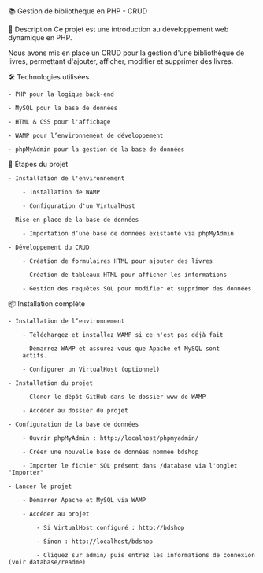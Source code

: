 📚 Gestion de bibliothèque en PHP - CRUD

📌 Description
Ce projet est une introduction au développement web dynamique en PHP.

Nous avons mis en place un CRUD pour la gestion d'une bibliothèque de livres, permettant d'ajouter, afficher, modifier et supprimer des livres.

🛠️ Technologies utilisées

    - PHP pour la logique back-end

    - MySQL pour la base de données

    - HTML & CSS pour l'affichage

    - WAMP pour l’environnement de développement

    - phpMyAdmin pour la gestion de la base de données

🚀 Étapes du projet

    - Installation de l'environnement

        - Installation de WAMP

        - Configuration d'un VirtualHost

    - Mise en place de la base de données

        - Importation d’une base de données existante via phpMyAdmin

    - Développement du CRUD

        - Création de formulaires HTML pour ajouter des livres

        - Création de tableaux HTML pour afficher les informations

        - Gestion des requêtes SQL pour modifier et supprimer des données

📦 Installation complète

    - Installation de l’environnement

        - Téléchargez et installez WAMP si ce n'est pas déjà fait

        - Démarrez WAMP et assurez-vous que Apache et MySQL sont
        actifs.

        - Configurer un VirtualHost (optionnel)

    - Installation du projet

        - Cloner le dépôt GitHub dans le dossier www de WAMP

        - Accéder au dossier du projet

    - Configuration de la base de données

        - Ouvrir phpMyAdmin : http://localhost/phpmyadmin/

        - Créer une nouvelle base de données nommée bdshop

        - Importer le fichier SQL présent dans /database via l'onglet "Importer"

    - Lancer le projet

        - Démarrer Apache et MySQL via WAMP

        - Accéder au projet

            - Si VirtualHost configuré : http://bdshop

            - Sinon : http://localhost/bdshop

            - Cliquez sur admin/ puis entrez les informations de connexion (voir database/readme)
